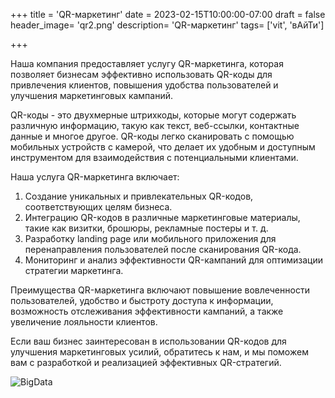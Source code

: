 +++
title = 'QR-маркетинг'
date = 2023-02-15T10:00:00-07:00
draft = false
header_image= 'qr2.png'
description= 'QR-маркетинг'
tags= ['vit', 'вАйТи']

+++

Наша компания предоставляет услугу QR-маркетинга, которая позволяет бизнесам эффективно использовать QR-коды для привлечения клиентов, повышения удобства пользователей и улучшения маркетинговых кампаний.

QR-коды - это двухмерные штрихкоды, которые могут содержать различную информацию, такую как текст, веб-ссылки, контактные данные и многое другое. QR-коды легко сканировать с помощью мобильных устройств с камерой, что делает их удобным и доступным инструментом для взаимодействия с потенциальными клиентами.

Наша услуга QR-маркетинга включает:

1. Создание уникальных и привлекательных QR-кодов, соответствующих целям бизнеса.
2. Интеграцию QR-кодов в различные маркетинговые материалы, такие как визитки, брошюры, рекламные постеры и т. д.
3. Разработку landing page или мобильного приложения для перенаправления пользователей после сканирования QR-кода.
4. Мониторинг и анализ эффективности QR-кампаний для оптимизации стратегии маркетинга.

Преимущества QR-маркетинга включают повышение вовлеченности пользователей, удобство и быстроту доступа к информации, возможность отслеживания эффективности кампаний, а также увеличение лояльности клиентов.

Если ваш бизнес заинтересован в использовании QR-кодов для улучшения маркетинговых усилий, обратитесь к нам, и мы поможем вам с разработкой и реализацией эффективных QR-стратегий.

![BigData](qr1.png)